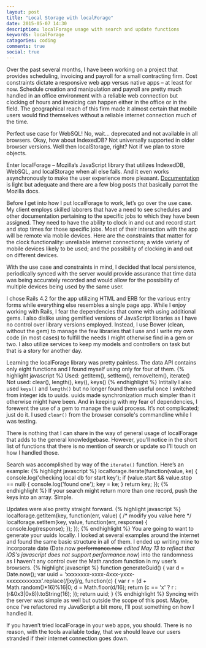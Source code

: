 ```yaml
---
layout: post
title: "Local Storage with localForage"
date: 2015-05-07 14:30
description: localForage usage with search and update functions
keywords: localForage
catagories: coding
comments: true
social: true
---
```


Over the past several months, I have been working on a project that provides scheduling, invoicing and payroll for a small contracting firm. Cost constraints dictate a responsive web app versus native apps – at least for now. Schedule creation and manipulation and payroll are pretty much handled in an office environment with a reliable web connection but clocking of hours and invoicing can happen either in the office or in the field. The geographical reach of this firm made it almost certain that mobile users would find themselves without a reliable internet connection much of the time.

Perfect use case for WebSQL! No, wait… deprecated and not available in all browsers. Okay, how about IndexedDB? Not universally supported in older browser versions. Well then localStorage, right? Not if we plan to store objects.

Enter localForage – Mozilla’s JavaScript library that utilizes IndexedDB, WebSQL, and localStorage when all else fails. And it even works asynchronously to make the user experience more pleasant. [Documentation](https://mozilla.github.io/localForage/) is light but adequate and there are a few blog posts that basically parrot the Mozilla docs.

Before I get into how I put localForage to work, let’s go over the use case. My client employs skilled laborers that have a need to see schedules and other documentation pertaining to the specific jobs to which they have been assigned. They need to have the ability to clock in and out and record start and stop times for those specific jobs. Most of their interaction with the app will be remote via mobile devices. Here are the constraints that matter for the clock functionality: unreliable internet connections; a wide variety of mobile devices likely to be used; and the possibility of clocking in and out on different devices.

With the use case and constraints in mind, I decided that local persistence, periodically synced with the server would provide assurance that time data was being accurately recorded and would allow for the possibility of multiple devices being used by the same user.

I chose Rails 4.2 for the app utilizing HTML and ERB for the various entry forms while everything else resembles a single page app. While I enjoy working with Rails, I fear the dependencies that come with using additional gems. I also dislike using gemified versions of JavaScript libraries as I have no control over library versions employed. Instead, I use Bower (clean, without the gem) to manage the few libraries that I use and I write my own code (in most cases) to fulfill the needs I might otherwise find in a gem or two. I also utilize services to keep my models and controllers on task but that is a story for another day.

Learning the localForage library was pretty painless. The data API contains only eight functions and I found myself using only for four of them.
{% highlight javascript %}
Used: getItem(), setItem(), removeItem(), iterate()
 Not used: clear(), length(), key(), keys()
{% endhighlight %}
Intitally I also used `keys()` and `length()` but no longer found them useful once I switched from integer ids to uuids. uuids made synchronization much simpler than it otherwise might have been. And in keeping with my fear of dependencies, I forewent the use of a gem to manage the uuid process. It’s not complicated; just do it. I used `clear()` from the browser console's commandline while I was testing.

There is nothing that I can share in the way of general usage of localForage that adds to the general knowledgebase. However, you’ll notice in the short list of functions that there is no mention of search or update so I’ll touch on how I handled those.

Search was accomplished by way of the `iterate()` function. Here’s an example:
{% highlight javascript %}
localforage.iterate(function(value, ke) {
    console.log('checking local db for start key');
    if (value.start && value.stop == null) {
        console.log('found one');
        key = ke;
    }
    return key;
});
{% endhighlight %}
If your search might return more than one record, push the keys into an array. Simple.

Updates were also pretty straight forward.
{% highlight javascript %}
localforage.getItem(key, function(err, value) {
    /* modify you value here */
    localforage.setItem(key, value, function(err, response) {
        console.log(response);
    });
});
{% endhighlight %}
You are going to want to generate your uuids locally. I looked at several examples around the internet and found the same basic structure in all of them. I ended up writing mine to incorporate date (Date.now  <s>performance.now</s>  <i>edited May 13 to reflect that iOS's javascript does not support performance.now</i>) into the randomness as I haven’t any control over the Math.random function in my user’s browsers.
{% highlight javascript %}
function generateGuid() {
    var d = Date.now();
    var uuid = 'xxxxxxxx-xxxx-4xxx-yxxx-xxxxxxxxxxxx'.replace(/[xy]/g, function(c) {
        var r = (d + Math.random()*16)%16|0;
        d = Math.floor(d/16);
        return (c == 'x' ? r : (r&0x3|0x8)).toString(16);
    });
    return uuid;
}
{% endhighlight %}
Syncing with the server was simple as well but outside the scope of this post. Maybe, once I’ve refactored my JavaScript a bit more, I’ll post something on how I handled it.

If you haven’t tried localForage in your web apps, you should. There is no reason, with the tools available today, that we should leave our users stranded if their internet connection goes down.
